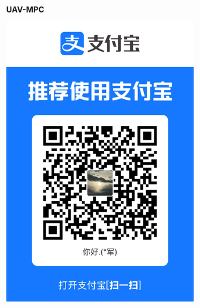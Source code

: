 ## UAV-MPC
![image](https://github.com/Emaker-uav/Emaker-uav/blob/main/%E8%B5%9B%E5%8D%9A%E4%B9%9E%E8%AE%A8.png)

